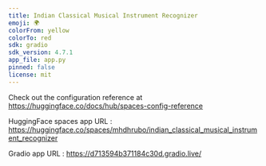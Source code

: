 ```yaml
---
title: Indian Classical Musical Instrument Recognizer
emoji: 🌍
colorFrom: yellow
colorTo: red
sdk: gradio
sdk_version: 4.7.1
app_file: app.py
pinned: false
license: mit
---
```


Check out the configuration reference at https://huggingface.co/docs/hub/spaces-config-reference <br/>

HuggingFace spaces app URL : https://huggingface.co/spaces/mhdhrubo/indian_classical_musical_instrument_recognizer

Gradio app URL : https://d713594b371184c30d.gradio.live/